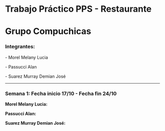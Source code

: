 <h1>Trabajo Práctico PPS - Restaurante</h1>
<h1>Grupo Compuchicas</h1>
<h3>Integrantes:</h3>
<p>- Morel Melany Lucia</p>
<p>- Passucci Alan</p>
<p>- Suarez Murray Demian José</p>
<hr>
<h3>Semana 1: Fecha inicio 17/10 - Fecha fin 24/10</h3>
<p><b>Morel Melany Lucia:</b></p>
<p><b>Passucci Alan:</b></p>
<p><b>Suarez Murray Demian José:</b></p>
